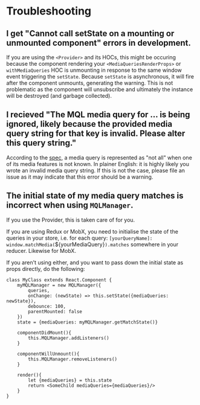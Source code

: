 # Troubleshooting

## I get "Cannot call setState on a mounting or unmounted component" errors in development.
If you are using the `<Provider>` and its HOCs, this might be occuring because the component rendering your `<MediaQueriesRenderProps>` or `withMediaQueries` HOC is unmounting in response to the same window event triggering the `setState`. Because `setState` is asynchronous, it will fire after the component unmounts, generating the warning. This is not problematic as the component will unsubscribe and ultimately the instance will be destroyed (and garbage collected). 

## I recieved "The MQL media query for  ... is being ignored, likely because the provided media query string for that key is invalid. Please alter this query string."
According to the [spec](https://www.w3.org/TR/css3-mediaqueries/#error-handling), a media query is represented as "not all" when one of its media features is not known. In plainer English: it is highly likely you wrote an invalid media query string. If this is not the case, please file an issue as it may indicate that this error should be a warning.

## The initial state of my media query matches is incorrect when using `MQLManager`.
If you use the Provider, this is taken care of for you. 

If you are using Redux or MobX, you need to initialise the state of the queries in your store, i.e. for each query: `[yourQueryName]: window.matchMedia(`${yourMediaQuery}`).matches` somewhere in your reducer. Likewise for MobX.

If you aren't using either, and you want to pass down the initial state as props directly, do the following:
```
class MyClass extends React.Component {
    myMQLManager = new MQLManager({
        queries,
        onChange: (newState) => this.setState({mediaQueries: newState}),
        debounce: 100,
        parentMounted: false
    })
    state = {mediaQueries: myMQLManager.getMatchState()}
    
    componentDidMount(){
        this.MQLManager.addListeners()
    }

    componentWillUnmount(){
        this.MQLManager.removeListeners()
    }

    render(){
        let {mediaQueries} = this.state
        return <SomeChild mediaQueries={mediaQueries}/>
    }
}
```